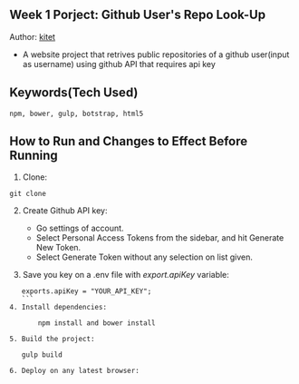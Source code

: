 ## Week 1 Porject: Github User's Repo Look-Up

Author: [kitet](https://github.com/kitet)

- A website project that retrives public repositories of a github user(input as username) using github API that requires api key

## Keywords(Tech Used)
	npm, bower, gulp, botstrap, html5


## How to Run and Changes to Effect Before Running
 
 1. Clone:
 ```
 git clone 
```
 
 2. Create Github API key:
 	- Go settings of account.
 	- Select Personal Access Tokens from the sidebar, and hit Generate New Token.
 	- Select Generate Token without any selection on list given. 

 3. Save you key on a .env file with _export.apiKey_ variable:
 ```
 	exports.apiKey = "YOUR_API_KEY";
 	```
 4. Install dependencies:
 
 		npm install and bower install

 5. Build the project:
 	
 	gulp build

 6. Deploy on any latest browser:


 
